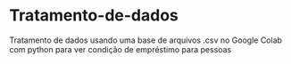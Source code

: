 # Tratamento-de-dados
Tratamento de dados usando uma base de arquivos .csv no Google Colab com python para ver condição de empréstimo para pessoas
